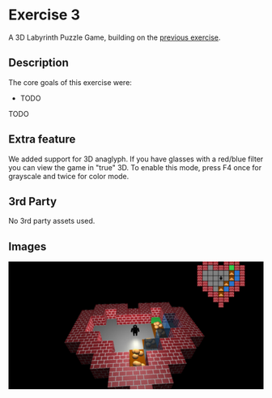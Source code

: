 # Exercise 3
A 3D Labyrinth Puzzle Game, building on the [previous exercise](../ueb02/).

## Description
The core goals of this exercise were:
* TODO

TODO

## Extra feature
We added support for 3D anaglyph. If you have glasses with a red/blue filter you can view the game in "true" 3D.
To enable this mode, press F4 once for grayscale and twice for color mode.

## 3rd Party
No 3rd party assets used.

## Images
![First Image](img1.png "Game Scene")
